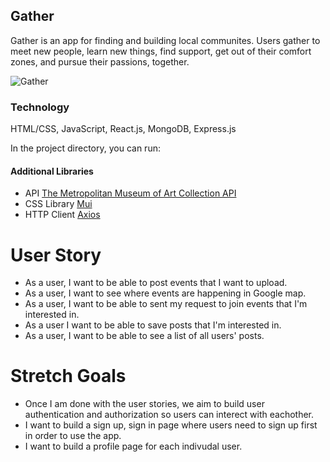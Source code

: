 ## Gather
Gather is an app for finding and building local communites. Users gather to meet new people, learn new things, find support, get out of their comfort zones, and pursue their passions, together.

![Gather](https://user-images.githubusercontent.com/103589293/176192589-0f67b32b-d5ef-45a2-b835-74445dd67145.png)


### Technology

HTML/CSS, JavaScript, React.js, MongoDB, Express.js

In the project directory, you can run:

#### Additional Libraries

- API [The Metropolitan Museum of Art Collection API](https://metmuseum.github.io)
- CSS Library [Mui](https://mui.com)
- HTTP Client [Axios](https://axios-http.com)

# User Story
- As a user, I want to be able to post events that I want to upload.
- As a user, I want to see where events are happening in Google map.
- As a user, I want to be able to sent my request to join events that I'm interested in.
- As a user I want to be able to save posts that I'm interested in.
- As a user, I want to be able to see a list of all users' posts.

# Stretch Goals

- Once I am done with the user stories, we aim to build user authentication and authorization so users can interect with eachother.
- I want to build a sign up, sign in page where users need to sign up first in order to use the app.
- I want to build a profile page for each indivudal user.
